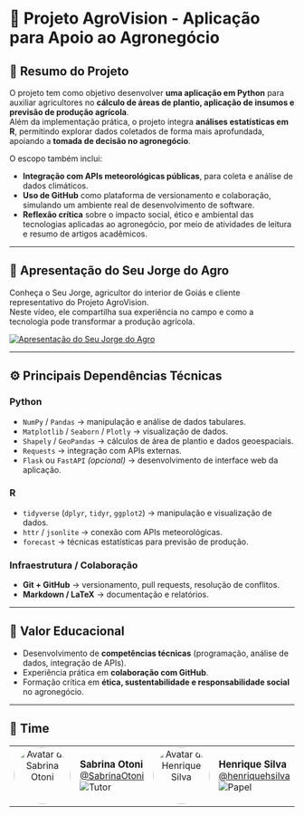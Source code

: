 # 🌾 Projeto AgroVision - Aplicação para Apoio ao Agronegócio

## 📌 Resumo do Projeto
O projeto tem como objetivo desenvolver **uma aplicação em Python** para auxiliar agricultores no **cálculo de áreas de plantio, aplicação de insumos e previsão de produção agrícola**.  
Além da implementação prática, o projeto integra **análises estatísticas em R**, permitindo explorar dados coletados de forma mais aprofundada, apoiando a **tomada de decisão no agronegócio**.  

O escopo também inclui:
- **Integração com APIs meteorológicas públicas**, para coleta e análise de dados climáticos.  
- **Uso de GitHub** como plataforma de versionamento e colaboração, simulando um ambiente real de desenvolvimento de software.  
- **Reflexão crítica** sobre o impacto social, ético e ambiental das tecnologias aplicadas ao agronegócio, por meio de atividades de leitura e resumo de artigos acadêmicos.  

---

## 🎥 Apresentação do Seu Jorge do Agro

Conheça o Seu Jorge, agricultor do interior de Goiás e cliente representativo do Projeto AgroVision.  
Neste vídeo, ele compartilha sua experiência no campo e como a tecnologia pode transformar a produção agrícola.

[![Apresentação do Seu Jorge do Agro](https://img.youtube.com/vi/cSJFwvnrj1w/hqdefault.jpg)](https://www.youtube.com/watch?v=cSJFwvnrj1w)

---

## ⚙️ Principais Dependências Técnicas

### **Python**
- `NumPy` / `Pandas` → manipulação e análise de dados tabulares.  
- `Matplotlib` / `Seaborn` / `Plotly` → visualização de dados.  
- `Shapely` / `GeoPandas` → cálculos de área de plantio e dados geoespaciais.  
- `Requests` → integração com APIs externas.  
- `Flask` ou `FastAPI` *(opcional)* → desenvolvimento de interface web da aplicação.  

### **R**
- `tidyverse` (`dplyr`, `tidyr`, `ggplot2`) → manipulação e visualização de dados.  
- `httr` / `jsonlite` → conexão com APIs meteorológicas.  
- `forecast` → técnicas estatísticas para previsão de produção.  

### **Infraestrutura / Colaboração**
- **Git + GitHub** → versionamento, pull requests, resolução de conflitos.  
- **Markdown / LaTeX** → documentação e relatórios.  

---

## 🌱 Valor Educacional
- Desenvolvimento de **competências técnicas** (programação, análise de dados, integração de APIs).  
- Experiência prática em **colaboração com GitHub**.  
- Formação crítica em **ética, sustentabilidade e responsabilidade social** no agronegócio.

---

## 👥 Time

<table>
  <tr>
    <td width="110" align="center" valign="top">
      <a href="https://github.com/SabrinaOtoni">
        <img src="https://github.com/SabrinaOtoni.png" width="100" height="100" alt="Avatar de Sabrina Otoni" style="border-radius:50%; object-fit:cover;" />
      </a>
    </td>
    <td valign="middle">
      <strong style="font-size:1.05rem;">Sabrina Otoni</strong><br/>
      <a href="https://github.com/SabrinaOtoni">@SabrinaOtoni</a><br/>
      <img alt="Tutor" src="https://img.shields.io/badge/role-Tutor-4C1?style=flat-square" />
    </td>
    <td width="110" align="center" valign="top">
      <a href="https://github.com/henriquehsilva">
        <img src="https://github.com/henriquehsilva.png" width="100" height="100" alt="Avatar de Henrique Silva" style="border-radius:50%; object-fit:cover;" />
      </a>
    </td>
    <td valign="middle">
      <strong style="font-size:1.05rem;">Henrique Silva</strong><br/>
      <a href="https://github.com/henriquehsilva">@henriquehsilva</a><br/>
      <img alt="Papel" src="https://img.shields.io/badge/papel-Desenvolvedor-36a2eb?style=flat-square" />
    </td>
  </tr>
</table>


